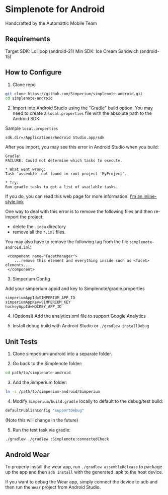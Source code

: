 # Simplenote for Android

Handcrafted by the Automattic Mobile Team

## Requirements

Target SDK: Lollipop (android-21)
Min SDK: Ice Cream Sandwich (android-15)

## How to Configure

1) Clone repo

```bash
git clone https://github.com/Simperium/simplenote-android.git
cd simplenote-android
```

2) Import into Android Studio using the "Gradle" build option. You may need to create a `local.properties` file with the absolute path to the Android SDK:

Sample `local.properties`
```
sdk.dir=/Applications/Android Studio.app/sdk
```

After you import, you may see this error in Android Studio when you build:
```
Gradle: 
FAILURE: Could not determine which tasks to execute.

* What went wrong:
Task 'assemble' not found in root project 'MyProject'.

* Try:
Run gradle tasks to get a list of available tasks.
```

If you do, you can read this web page for more information: [I'm an inline-style link](https://www.google.com)

One way to deal with this error is to remove the following files and then re-import the project:
* delete the `.idea` directory
* remove all the `*.iml` files.

You may also have to remove the following tag from the file `simplenote-android.iml`:

 ```
  <component name="FacetManager">
     ...remove this element and everything inside such as <facet> elements...
  </component>
```

3) Simperium Config

Add your simperium appid and key to Simplenote/gradle.properties

```
simperiumAppId=SIMPERIUM_APP_ID
simperiumAppKey=SIMPERIUM_KEY
hockeyAppId=HOCKEY_APP_ID
```

4) (Optional) Add the analytics.xml file to support Google Analytics

5) Install debug build with Android Studio or `./gradlew installDebug`

## Unit Tests

1) Clone simperium-android into a separate folder.

2) Go back to the Simplenote folder: 

```bash
cd path/to/simplenote-android
```

3) Add the Simperium folder:

```bash
ln -s /path/to/simperium-android/Simperium
```

4) Modify `Simperium/build.gradle` locally to default to the debug/test build:

```bash
defaultPublishConfig "supportDebug"
```

(Note this will change in the future)

5) Run the test task via gradle:

```bash
./gradlew ./gradlew :Simplenote:connectedCheck
```

## Android Wear

To properly install the wear app, run `./gradlew assembleRelease` to package up the app and then `adb install` with the generated .apk to the host device.

If you want to debug the Wear app, simply connect the device to adb and then run the `Wear` project from Android Studio.
